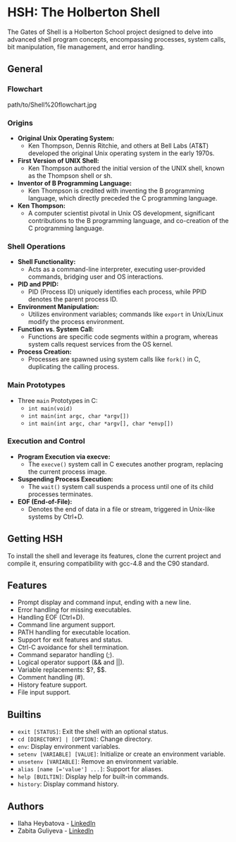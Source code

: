 # HSH: The Holberton Shell

The Gates of Shell is a Holberton School project designed to delve into advanced shell program concepts, encompassing processes, system calls, bit manipulation, file management, and error handling.

## General
### Flowchart
path/to/Shell%20flowchart.jpg
### Origins

- **Original Unix Operating System:**
  - Ken Thompson, Dennis Ritchie, and others at Bell Labs (AT&T) developed the original Unix operating system in the early 1970s.
- **First Version of UNIX Shell:**
  - Ken Thompson authored the initial version of the UNIX shell, known as the Thompson shell or sh.
- **Inventor of B Programming Language:**
  - Ken Thompson is credited with inventing the B programming language, which directly preceded the C programming language.
- **Ken Thompson:**
  - A computer scientist pivotal in Unix OS development, significant contributions to the B programming language, and co-creation of the C programming language.

### Shell Operations

- **Shell Functionality:**
  - Acts as a command-line interpreter, executing user-provided commands, bridging user and OS interactions.
- **PID and PPID:**
  - PID (Process ID) uniquely identifies each process, while PPID denotes the parent process ID.
- **Environment Manipulation:**
  - Utilizes environment variables; commands like `export` in Unix/Linux modify the process environment.
- **Function vs. System Call:**
  - Functions are specific code segments within a program, whereas system calls request services from the OS kernel.
- **Process Creation:**
  - Processes are spawned using system calls like `fork()` in C, duplicating the calling process.

### Main Prototypes

- Three `main` Prototypes in C:
  - `int main(void)`
  - `int main(int argc, char *argv[])`
  - `int main(int argc, char *argv[], char *envp[])`

### Execution and Control

- **Program Execution via execve:**
  - The `execve()` system call in C executes another program, replacing the current process image.
- **Suspending Process Execution:**
  - The `wait()` system call suspends a process until one of its child processes terminates.
- **EOF (End-of-File):**
  - Denotes the end of data in a file or stream, triggered in Unix-like systems by Ctrl+D.

## Getting HSH

To install the shell and leverage its features, clone the current project and compile it, ensuring compatibility with gcc-4.8 and the C90 standard.

## Features

- Prompt display and command input, ending with a new line.
- Error handling for missing executables.
- Handling EOF (Ctrl+D).
- Command line argument support.
- PATH handling for executable location.
- Support for exit features and status.
- Ctrl-C avoidance for shell termination.
- Command separator handling (;).
- Logical operator support (&& and ||).
- Variable replacements: $?, $$.
- Comment handling (#).
- History feature support.
- File input support.

## Builtins

- `exit [STATUS]`: Exit the shell with an optional status.
- `cd [DIRECTORY] | [OPTION]`: Change directory.
- `env`: Display environment variables.
- `setenv [VARIABLE] [VALUE]`: Initialize or create an environment variable.
- `unsetenv [VARIABLE]`: Remove an environment variable.
- `alias [name [='value'] ...]`: Support for aliases.
- `help [BUILTIN]`: Display help for built-in commands.
- `history`: Display command history.

## Authors

- Ilaha Heybatova - [LinkedIn](https://linkedin.com/in/ilahə-heybətova-a8619a225)
- Zabita Guliyeva - [LinkedIn](https://www.linkedin.com/in/zabita-quliyeva-43b96b21a?utm_source=share&utm_campaign=share_via&utm_content=profile&utm_medium=android_app)

